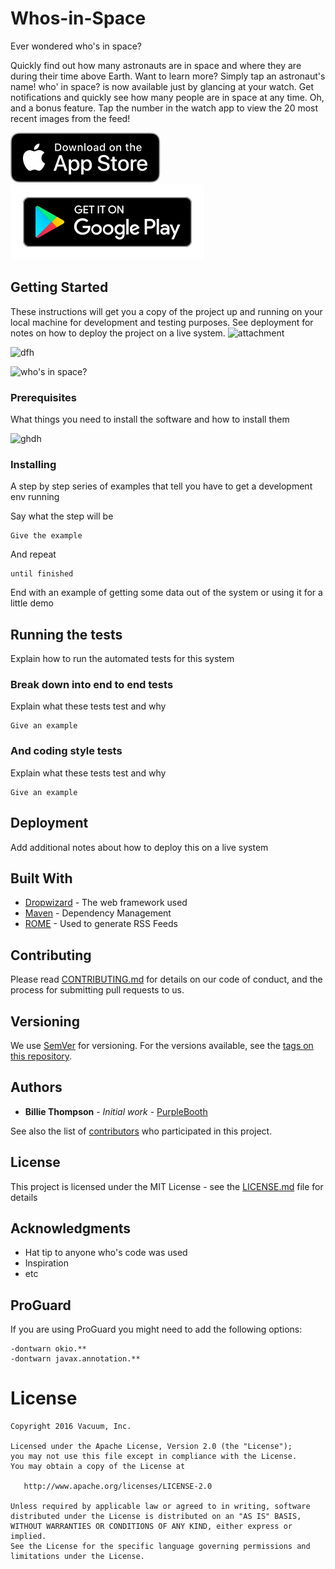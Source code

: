# Whos-in-Space

Ever wondered who's in space?

Quickly find out how many astronauts are in space and where they are during their time above Earth.
Want to learn more? Simply tap an astronaut's name!
who' in space? is now available just by glancing at your watch. Get notifications and quickly see how many people are in space at any time. 
Oh, and a bonus feature. Tap the number in the watch app to view the 20 most recent images from the feed!


[![Available on the App Store](badge.svg)](https://itunes.apple.com/us/app/whos-in-space/id916499517)
[![Available on the Google Play](en_get.svg)](https://play.google.com/store/apps/details?id=com.vacuum.app.whoisinspace)



## Getting Started

These instructions will get you a copy of the project up and running on your local machine for development and testing purposes. See deployment for notes on how to deploy the project on a live system.
![attachment](https://user-images.githubusercontent.com/16405013/29244143-68394f68-7fb1-11e7-9864-dec88cd42660.jpg)

![dfh](https://user-images.githubusercontent.com/16405013/29244160-a3cd7e1e-7fb1-11e7-93c1-32c09f3e3532.jpg)

![who's in space?](https://assets.materialup.com/uploads/408512e0-34ba-42d8-85d8-67d2c406d81a/attachment.jpg)


### Prerequisites

What things you need to install the software and how to install them

![ghdh](https://user-images.githubusercontent.com/16405013/29244165-bef4c3be-7fb1-11e7-9258-0df24e36e8c0.jpg)


### Installing

A step by step series of examples that tell you have to get a development env running

Say what the step will be

```
Give the example
```

And repeat

```
until finished
```

End with an example of getting some data out of the system or using it for a little demo

## Running the tests

Explain how to run the automated tests for this system

### Break down into end to end tests

Explain what these tests test and why

```
Give an example
```

### And coding style tests

Explain what these tests test and why

```
Give an example
```

## Deployment

Add additional notes about how to deploy this on a live system

## Built With

* [Dropwizard](http://www.dropwizard.io/1.0.2/docs/) - The web framework used
* [Maven](https://maven.apache.org/) - Dependency Management
* [ROME](https://rometools.github.io/rome/) - Used to generate RSS Feeds

## Contributing

Please read [CONTRIBUTING.md](https://gist.github.com/PurpleBooth/b24679402957c63ec426) for details on our code of conduct, and the process for submitting pull requests to us.

## Versioning

We use [SemVer](http://semver.org/) for versioning. For the versions available, see the [tags on this repository](https://github.com/your/project/tags). 

## Authors

* **Billie Thompson** - *Initial work* - [PurpleBooth](https://github.com/PurpleBooth)

See also the list of [contributors](https://github.com/your/project/contributors) who participated in this project.

## License

This project is licensed under the MIT License - see the [LICENSE.md](LICENSE.md) file for details

## Acknowledgments

* Hat tip to anyone who's code was used
* Inspiration
* etc


ProGuard
--------

If you are using ProGuard you might need to add the following options:
```
-dontwarn okio.**
-dontwarn javax.annotation.**
```


License
=======

    Copyright 2016 Vacuum, Inc.

    Licensed under the Apache License, Version 2.0 (the "License");
    you may not use this file except in compliance with the License.
    You may obtain a copy of the License at

       http://www.apache.org/licenses/LICENSE-2.0

    Unless required by applicable law or agreed to in writing, software
    distributed under the License is distributed on an "AS IS" BASIS,
    WITHOUT WARRANTIES OR CONDITIONS OF ANY KIND, either express or implied.
    See the License for the specific language governing permissions and
    limitations under the License.



